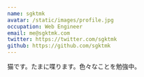```yaml
---
name: sgktmk
avatar: /static/images/profile.jpg
occupation: Web Engineer
email: me@sgktmk.com
twitter: https://twitter.com/sgktmk
github: https://github.com/sgktmk
---
```


猫です。たまに喋ります。色々なことを勉強中。